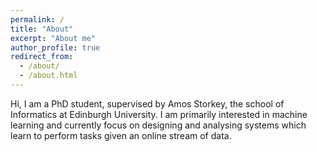 ```yaml
---
permalink: /
title: "About"
excerpt: "About me"
author_profile: true
redirect_from: 
  - /about/
  - /about.html
---
```


Hi, I am a PhD student, supervised by Amos Storkey, the school of Informatics at Edinburgh University. I am primarily interested in machine learning and currently focus on designing and analysing systems which learn to perform tasks given an online stream of data.

